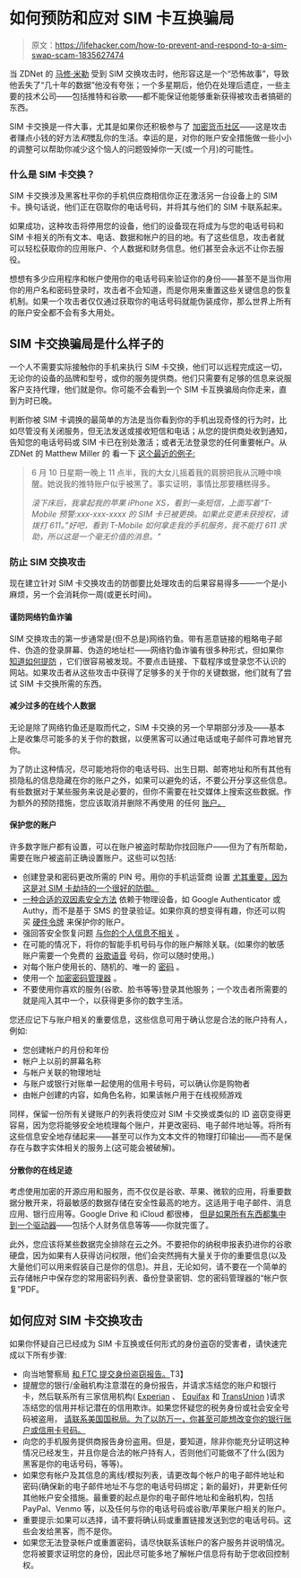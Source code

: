 # 如何预防和应对 SIM 卡互换骗局

> 原文：<https://lifehacker.com/how-to-prevent-and-respond-to-a-sim-swap-scam-1835627474>

当 ZDNet 的 [马修·米勒](https://www.zdnet.com/article/sim-swap-horror-story-ive-lost-decades-of-data-and-google-wont-lift-a-finger/) 受到 SIM 交换攻击时，他形容这是一个“恐怖故事”，导致他丢失了“几十年的数据”他没有夸张；一个多星期后，他仍在处理后遗症，一些主要的技术公司——包括推特和谷歌——都不能保证他能够重新获得被攻击者搞砸的东西。



SIM 卡交换是一件大事，尤其是如果你还积极参与了 [加密货币社区](https://www.zdnet.com/article/wave-of-sim-swapping-attacks-hit-us-cryptocurrency-users/)——这是攻击者赚点小钱的好方法*和*搅乱你的生活。幸运的是，对你的账户安全措施做一些小小的调整可以帮助你减少这个恼人的问题毁掉你一天(或一个月)的可能性。

### 什么是 SIM 卡交换？

SIM 卡交换涉及黑客杜平你的手机供应商相信你正在激活另一台设备上的 SIM 卡。换句话说，他们正在窃取你的电话号码，并将其与他们的 SIM 卡联系起来。

如果成功，这种攻击将停用您的设备，他们的设备现在将成为与您的电话号码和 SIM 卡相关的所有文本、电话、数据和帐户的目的地。有了这些信息，攻击者就可以轻松获取你的应用账户、个人数据和财务信息。他们甚至会永远不让你去服役。

想想有多少应用程序和帐户使用你的电话号码来验证你的身份——甚至不是当你用你的用户名和密码登录时，攻击者不会知道，而是你用来重置这些关键信息的恢复机制。如果一个攻击者仅仅通过获取你的电话号码就能伪装成你，那么世界上所有的账户安全都不会有多大用处。

## SIM 卡交换骗局是什么样子的

一个人不需要实际接触你的手机来执行 SIM 卡交换，他们可以远程完成这一切，无论你的设备的品牌和型号，或你的服务提供商。他们只需要有足够的信息来说服客户支持代理，他们就是你。你可能不会看到一个 SIM 卡互换骗局向你走来，直到为时已晚。

判断你被 SIM 卡调换的最简单的方法是当你看到你的手机出现奇怪的行为时，比如尽管没有关闭服务，但无法发送或接收短信和电话；从您的提供商处收到通知，告知您的电话号码或 SIM 卡已在别处激活；或者无法登录您的任何重要帐户。从 ZDNet 的 Matthew Miller 的 看一下 [这个最近的例子:](https://www.zdnet.com/article/sim-swap-horror-story-ive-lost-decades-of-data-and-google-wont-lift-a-finger/)

> 6 月 10 日星期一晚上 11 点半，我的大女儿摇着我的肩膀把我从沉睡中唤醒。她说我的推特账户似乎被黑了。事实证明，事情比那要糟糕得多。
> 
> *滚下床后，我拿起我的苹果 iPhone XS，看到一条短信，上面写着“T-Mobile 预警:xxx-xxx-xxxx 的 SIM 卡已被更换。如果此变更未获授权，请拨打 611。”好吧，看到 T-Mobile 如何拿走我的手机服务，我不能打 611 求助，所以这是一个毫无价值的消息。"*

### 防止 SIM 交换攻击

现在建立针对 SIM 卡交换攻击的防御要比处理攻击的后果容易得多——一个是小麻烦，另一个会消耗你一周(或更长时间)。

#### 谨防网络钓鱼诈骗

SIM 交换攻击的第一步通常是(但不总是)网络钓鱼。带有恶意链接的粗略电子邮件、伪造的登录屏幕、伪造的地址栏——网络钓鱼诈骗有很多种形式，但如果你 [知道如何提防](https://lifehacker.com/this-infographic-shows-the-common-ways-scammers-try-to-1787443763) ，它们很容易被发现。不要点击链接、下载程序或登录您不认识的网站。如果攻击者从这些攻击中获得了足够多的关于你的关键数据，他们就有了尝试 SIM 卡交换所需的东西。

#### **减少过多的在线个人数据**

无论是除了网络钓鱼还是取而代之，SIM 卡交换的另一个早期部分涉及——基本上是收集尽可能多的关于你的数据，以便黑客可以通过电话或电子邮件可靠地冒充你。

为了防止这种情况，尽可能地将你的电话号码、出生日期、邮寄地址和所有其他有损隐私的信息隐藏在你的账户之外，如果可以避免的话，不要公开分享这些信息。有些数据对于某些服务来说是必要的，但你不需要在社交媒体上搜索这些数据。作为额外的预防措施，您应该取消并删除不再使用 的任何 [账户。](https://lifehacker.com/how-to-find-and-delete-your-old-email-addresses-1835332266)

#### **保护您的账户**

许多数字账户都有设置，可以在账户被盗时帮助你找回账户——但为了有所帮助，需要在账户被盗前正确设置账户。这些可以包括:

*   创建登录和密码更改所需的 PIN 号。用你的手机运营商 设置 [尤其重要，因为这是对 SIM 卡劫持的一个很好的防御。](https://www.wired.com/story/sim-swap-attack-defend-phone/)
*   [一种合适的双因素安全方法](https://www.ftc.gov/news-events/blogs/techftc/2016/06/your-mobile-phone-account-could-be-hijacked-identity-thief) 依赖于物理设备，如 Google Authenticator 或 Authy，而不是基于 SMS 的登录验证。如果你真的想变得有趣，你还可以购买 [硬件令牌](https://lifehacker.com/secure-your-accounts-and-passwords-with-a-hardware-toke-1830063430) 来保护你的账户。
*   强回答安全恢复问题 [与你的个人信息不相关](https://lifehacker.com/use-your-password-manager-for-security-answers-too-1829498257) 。
*   在可能的情况下，将你的智能手机号码与你的账户解除关联。(如果你的敏感账户需要一个免费的 [谷歌语音](https://voice.google.com/u/0/) 号码，你可以随时使用。)
*   对每个账户使用长的、随机的、唯一的 [密码](https://lifehacker.com/how-to-create-secure-passwords-that-arent-impossible-to-1825048324) 。
*   使用一个 [加密密码管理器](https://lifehacker.com/the-five-best-password-managers-5529133) 。
*   不要使用你喜欢的服务(谷歌、脸书等等)登录其他服务；一个攻击者所需要的就是闯入其中一个，以获得更多你的数字生活。

您还应记下与账户相关的重要信息，这些信息可用于确认您是合法的账户持有人，例如:

*   您创建帐户的月份和年份
*   帐户上以前的屏幕名称
*   与帐户关联的物理地址
*   与账户或银行对账单一起使用的信用卡号码，可以确认你是购物者
*   由帐户创建的内容，如角色名称，如果该帐户用于在线视频游戏

同样，保留一份所有关键账户的列表将使应对 SIM 卡交换或类似的 ID 盗窃变得更容易，因为您将能够安全地梳理每个账户，并更改密码、电子邮件地址等。将所有这些信息安全地存储起来——甚至可以作为文本文件的物理打印输出——而不是保存在与数字实体相关的服务上(这可能会被破解)。

#### 分散你的在线足迹

考虑使用加密的开源应用和服务，而不仅仅是谷歌、苹果、微软的应用，将重要数据分散开来，将最敏感的数据存储在安全性最高的地方。这适用于电子邮件、消息应用、银行应用等。Google Drive 和 iCloud 都很棒， [但是如果所有东西都集中到一个驱动器](https://lifehacker.com/the-comprehensive-guide-to-quitting-google-1830001964)——包括个人财务信息等等——你就完蛋了。

此外，您应该将某些数据完全排除在云之外。不要把你的纳税申报表扔进你的谷歌硬盘，因为如果有人获得访问权限，他们会突然拥有大量关于你的重要信息(以及大量他们可以用来假装自己是你的信息)。并且，无论如何，请不要在一个简单的云存储帐户中保存您的常用密码列表、备份登录密钥、您的密码管理器的“帐户恢复”PDF。

## 如何应对 SIM 卡交换攻击

如果你怀疑自己已经成为 SIM 卡互换或任何形式的身份盗窃的受害者，请快速完成以下所有步骤:

*   向当地警察局 [和 FTC 提交身份盗窃报告。](https://www.ftc.gov/news-events/blogs/techftc/2016/06/your-mobile-phone-account-could-be-hijacked-identity-thief)T3】
*   提醒您的银行/金融机构注意潜在的身份报告，并请求冻结您的账户和银行卡，然后联系所有三家信用机构( [Experian](https://www.experian.com/freeze/center.html) 、 [Equifax](https://www.equifax.com/personal/credit-report-services/) 和 [TransUnion](https://www.transunion.com/credit-freeze) )请求冻结您的信用并标记潜在的信用欺诈。如果您怀疑您的税务身份或社会安全号码被盗用， [请联系美国国税局。为了以防万一，你甚至可能想改变你的银行账户或信用卡号码。](https://www.irs.gov/identity-theft-fraud-scams)
*   向您的手机服务提供商报告身份盗用。但是，要知道，除非你能充分证明这种情况已经发生，并且你是合法的帐户持有人，否则他们可能做不了什么(因为黑客是你的电话号码，等等)。
*   如果您有帐户及其信息的离线/模拟列表，请更改每个帐户的电子邮件地址和密码(确保新的电子邮件地址不与您的电话号码绑定；新的最好)，并更新任何其他帐户安全措施。最重要的起点是你的电子邮件地址和金融机构，包括 PayPal、Venmo 等，以及任何与你的电话号码或谷歌/苹果账户相关的账户。
*   重要提示:如果可以选择，请不要将确认码或重置链接发送到您的电话号码。这些会发给黑客，而不是你。
*   如果您无法登录帐户或重置密码，请尽快联系该帐户的客户服务并说明情况。您将被要求证明您的身份，因此尽可能多地了解帐户信息将有助于您收回控制权。